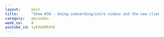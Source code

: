 ```yaml
---
layout:     post
title:      "Show #38 - Doing onboarding/intro videos and the new client side feature in Basecamp"
category:   episodes
week_no:    8
youtube_id: syEXUdOhXhE
---
```

